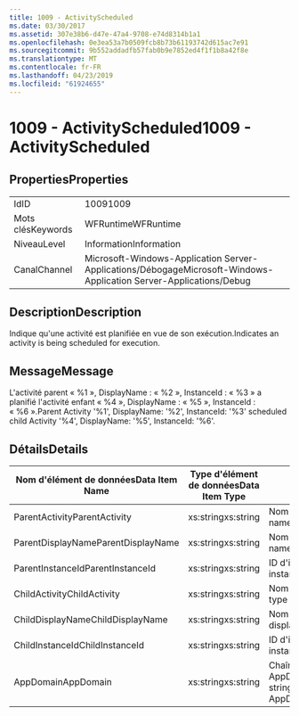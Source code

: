 ```yaml
---
title: 1009 - ActivityScheduled
ms.date: 03/30/2017
ms.assetid: 307e38b6-d47e-47a4-9708-e74d8314b1a1
ms.openlocfilehash: 0e3ea53a7b0509fcb8b73b61193742d615ac7e91
ms.sourcegitcommit: 9b552addadfb57fab0b9e7852ed4f1f1b8a42f8e
ms.translationtype: MT
ms.contentlocale: fr-FR
ms.lasthandoff: 04/23/2019
ms.locfileid: "61924655"
---
```

# <a name="1009---activityscheduled"></a><span data-ttu-id="d40ed-102">1009 - ActivityScheduled</span><span class="sxs-lookup"><span data-stu-id="d40ed-102">1009 - ActivityScheduled</span></span>
## <a name="properties"></a><span data-ttu-id="d40ed-103">Properties</span><span class="sxs-lookup"><span data-stu-id="d40ed-103">Properties</span></span>  
  
|||  
|-|-|  
|<span data-ttu-id="d40ed-104">Id</span><span class="sxs-lookup"><span data-stu-id="d40ed-104">ID</span></span>|<span data-ttu-id="d40ed-105">1009</span><span class="sxs-lookup"><span data-stu-id="d40ed-105">1009</span></span>|  
|<span data-ttu-id="d40ed-106">Mots clés</span><span class="sxs-lookup"><span data-stu-id="d40ed-106">Keywords</span></span>|<span data-ttu-id="d40ed-107">WFRuntime</span><span class="sxs-lookup"><span data-stu-id="d40ed-107">WFRuntime</span></span>|  
|<span data-ttu-id="d40ed-108">Niveau</span><span class="sxs-lookup"><span data-stu-id="d40ed-108">Level</span></span>|<span data-ttu-id="d40ed-109">Information</span><span class="sxs-lookup"><span data-stu-id="d40ed-109">Information</span></span>|  
|<span data-ttu-id="d40ed-110">Canal</span><span class="sxs-lookup"><span data-stu-id="d40ed-110">Channel</span></span>|<span data-ttu-id="d40ed-111">Microsoft-Windows-Application Server-Applications/Débogage</span><span class="sxs-lookup"><span data-stu-id="d40ed-111">Microsoft-Windows-Application Server-Applications/Debug</span></span>|  
  
## <a name="description"></a><span data-ttu-id="d40ed-112">Description</span><span class="sxs-lookup"><span data-stu-id="d40ed-112">Description</span></span>  
 <span data-ttu-id="d40ed-113">Indique qu'une activité est planifiée en vue de son exécution.</span><span class="sxs-lookup"><span data-stu-id="d40ed-113">Indicates an activity is being scheduled for execution.</span></span>  
  
## <a name="message"></a><span data-ttu-id="d40ed-114">Message</span><span class="sxs-lookup"><span data-stu-id="d40ed-114">Message</span></span>  
 <span data-ttu-id="d40ed-115">L'activité parent « %1 », DisplayName : « %2 », InstanceId : « %3 » a planifié l'activité enfant « %4 », DisplayName : « %5 », InstanceId : « %6 ».</span><span class="sxs-lookup"><span data-stu-id="d40ed-115">Parent Activity '%1', DisplayName: '%2', InstanceId: '%3' scheduled child Activity '%4', DisplayName: '%5', InstanceId: '%6'.</span></span>  
  
## <a name="details"></a><span data-ttu-id="d40ed-116">Détails</span><span class="sxs-lookup"><span data-stu-id="d40ed-116">Details</span></span>  
  
|<span data-ttu-id="d40ed-117">Nom d'élément de données</span><span class="sxs-lookup"><span data-stu-id="d40ed-117">Data Item Name</span></span>|<span data-ttu-id="d40ed-118">Type d'élément de données</span><span class="sxs-lookup"><span data-stu-id="d40ed-118">Data Item Type</span></span>|<span data-ttu-id="d40ed-119">Description</span><span class="sxs-lookup"><span data-stu-id="d40ed-119">Description</span></span>|  
|--------------------|--------------------|-----------------|  
|<span data-ttu-id="d40ed-120">ParentActivity</span><span class="sxs-lookup"><span data-stu-id="d40ed-120">ParentActivity</span></span>|<span data-ttu-id="d40ed-121">xs:string</span><span class="sxs-lookup"><span data-stu-id="d40ed-121">xs:string</span></span>|<span data-ttu-id="d40ed-122">Nom de type de l'activité parente.</span><span class="sxs-lookup"><span data-stu-id="d40ed-122">The type name of the parent activity.</span></span>|  
|<span data-ttu-id="d40ed-123">ParentDisplayName</span><span class="sxs-lookup"><span data-stu-id="d40ed-123">ParentDisplayName</span></span>|<span data-ttu-id="d40ed-124">xs:string</span><span class="sxs-lookup"><span data-stu-id="d40ed-124">xs:string</span></span>|<span data-ttu-id="d40ed-125">Nom complet de l'activité parente.</span><span class="sxs-lookup"><span data-stu-id="d40ed-125">The display name of the parent activity.</span></span>|  
|<span data-ttu-id="d40ed-126">ParentInstanceId</span><span class="sxs-lookup"><span data-stu-id="d40ed-126">ParentInstanceId</span></span>|<span data-ttu-id="d40ed-127">xs:string</span><span class="sxs-lookup"><span data-stu-id="d40ed-127">xs:string</span></span>|<span data-ttu-id="d40ed-128">ID d'instance de l'activité parente.</span><span class="sxs-lookup"><span data-stu-id="d40ed-128">The instance id of the parent activity.</span></span>|  
|<span data-ttu-id="d40ed-129">ChildActivity</span><span class="sxs-lookup"><span data-stu-id="d40ed-129">ChildActivity</span></span>|<span data-ttu-id="d40ed-130">xs:string</span><span class="sxs-lookup"><span data-stu-id="d40ed-130">xs:string</span></span>|<span data-ttu-id="d40ed-131">Nom de type de l'activité enfant planifiée.</span><span class="sxs-lookup"><span data-stu-id="d40ed-131">The type name of the scheduled child activity.</span></span>|  
|<span data-ttu-id="d40ed-132">ChildDisplayName</span><span class="sxs-lookup"><span data-stu-id="d40ed-132">ChildDisplayName</span></span>|<span data-ttu-id="d40ed-133">xs:string</span><span class="sxs-lookup"><span data-stu-id="d40ed-133">xs:string</span></span>|<span data-ttu-id="d40ed-134">Nom complet de l'activité enfant planifiée.</span><span class="sxs-lookup"><span data-stu-id="d40ed-134">The display name of the scheduled child activity.</span></span>|  
|<span data-ttu-id="d40ed-135">ChildInstanceId</span><span class="sxs-lookup"><span data-stu-id="d40ed-135">ChildInstanceId</span></span>|<span data-ttu-id="d40ed-136">xs:string</span><span class="sxs-lookup"><span data-stu-id="d40ed-136">xs:string</span></span>|<span data-ttu-id="d40ed-137">ID d'instance de l'activité enfant planifiée.</span><span class="sxs-lookup"><span data-stu-id="d40ed-137">The instance id of the scheduled child activity.</span></span>|  
|<span data-ttu-id="d40ed-138">AppDomain</span><span class="sxs-lookup"><span data-stu-id="d40ed-138">AppDomain</span></span>|<span data-ttu-id="d40ed-139">xs:string</span><span class="sxs-lookup"><span data-stu-id="d40ed-139">xs:string</span></span>|<span data-ttu-id="d40ed-140">Chaîne retournée par AppDomain.CurrentDomain.FriendlyName.</span><span class="sxs-lookup"><span data-stu-id="d40ed-140">The string returned by AppDomain.CurrentDomain.FriendlyName.</span></span>|
